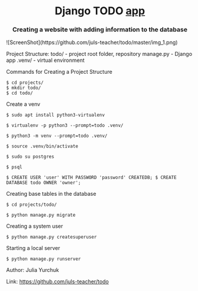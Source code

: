 <h1 align="center">Django TODO <a href="https://github.com/juls-teacher/todo" target="_blank">app</a> 
<h3 align="center">Creating a website with adding information to the database</h3>
![ScreenShot](https://github.com/juls-teacher/todo/master/img_1.png)

Project Structure:
  todo/ - project root folder, repository
  manage.py - Django app
  .venv/ - virtual environment

Commands for Creating a Project Structure

    $ cd projects/
    $ mkdir todo/
    $ cd todo/


Сreate a venv

    $ sudo apt install python3-virtualenv

    $ virtualenv -p python3 --prompt=todo .venv/

    $ python3 -m venv --prompt=todo .venv/

    $ source .venv/bin/activate

    $ sudo su postgres

    $ psql

    $ CREATE USER 'user' WITH PASSWORD 'password' CREATEDB; $ CREATE DATABASE todo OWNER 'owner';

Creating base tables in the database

    $ cd projects/todo/

    $ python manage.py migrate

Creating a system user

    $ python manage.py createsuperuser

Starting a local server

    $ python manage.py runserver


Author: Julia Yurchuk 

Link: https://github.com/juls-teacher/todo